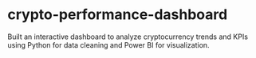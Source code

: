 # crypto-performance-dashboard
Built an interactive dashboard to analyze cryptocurrency trends and KPIs using Python for data cleaning and Power BI for visualization.
